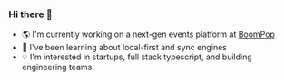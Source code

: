### Hi there 👋

- 🌎 I'm currently working on a next-gen events platform at [BoomPop](https://boompop.com)
- 🌱 I've been learning about local-first and sync engines
- :bulb: I'm interested in startups, full stack typescript, and building engineering teams

<!--
**cody-hoffman/cody-hoffman** is a ✨ _special_ ✨ repository because its `README.md` (this file) appears on your GitHub profile.

Here are some ideas to get you started:

- 🔭 I’m currently working on ...
- 🌱 I’m currently learning ...
- 👯 I’m looking to collaborate on ...
- 🤔 I’m looking for help with ...
- 💬 Ask me about ...
- 📫 How to reach me: ...
- 😄 Pronouns: ...
- ⚡ Fun fact: ...
-->
